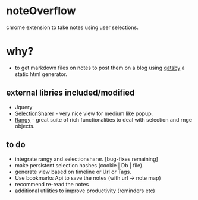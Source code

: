 # noteOverflow
chrome extension to take notes using user selections.
# why?
+ to get markdown files on notes to post them on a blog using [gatsby](https://github.com/gatsbyjs/gatsby) a static html generator.

## external libries included/modified
+ Jquery
+ [SelectionSharer](https://github.com/xdamman/selection-sharer) - very nice view for medium like popup.
+ [Rangy](https://github.com/timdown/rangy) - great suite of rich functionalities to deal with selection and rnge objects.
## to do 
+ integrate rangy and selectionsharer. [bug-fixes remaining]
+ make persistent selection hashes (cookie | Db | file).
+ generate view based on timeline or Url or Tags.
+ Use bookmarks Api to save the notes (with url -> note map)
+ recommend re-read the notes
+ additional utilities to improve productivity (reminders etc)
